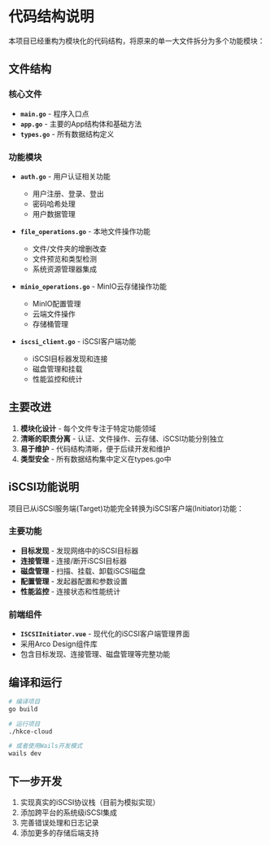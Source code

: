 # 代码结构说明

本项目已经重构为模块化的代码结构，将原来的单一大文件拆分为多个功能模块：

## 文件结构

### 核心文件
- **`main.go`** - 程序入口点
- **`app.go`** - 主要的App结构体和基础方法
- **`types.go`** - 所有数据结构定义

### 功能模块
- **`auth.go`** - 用户认证相关功能
  - 用户注册、登录、登出
  - 密码哈希处理
  - 用户数据管理

- **`file_operations.go`** - 本地文件操作功能
  - 文件/文件夹的增删改查
  - 文件预览和类型检测
  - 系统资源管理器集成

- **`minio_operations.go`** - MinIO云存储操作功能
  - MinIO配置管理
  - 云端文件操作
  - 存储桶管理

- **`iscsi_client.go`** - iSCSI客户端功能
  - iSCSI目标器发现和连接
  - 磁盘管理和挂载
  - 性能监控和统计

## 主要改进

1. **模块化设计** - 每个文件专注于特定功能领域
2. **清晰的职责分离** - 认证、文件操作、云存储、iSCSI功能分别独立
3. **易于维护** - 代码结构清晰，便于后续开发和维护
4. **类型安全** - 所有数据结构集中定义在types.go中

## iSCSI功能说明

项目已从iSCSI服务端(Target)功能完全转换为iSCSI客户端(Initiator)功能：

### 主要功能
- **目标发现** - 发现网络中的iSCSI目标器
- **连接管理** - 连接/断开iSCSI目标器
- **磁盘管理** - 扫描、挂载、卸载iSCSI磁盘
- **配置管理** - 发起器配置和参数设置
- **性能监控** - 连接状态和性能统计

### 前端组件
- **`ISCSIInitiator.vue`** - 现代化的iSCSI客户端管理界面
- 采用Arco Design组件库
- 包含目标发现、连接管理、磁盘管理等完整功能

## 编译和运行

```bash
# 编译项目
go build

# 运行项目
./hkce-cloud

# 或者使用Wails开发模式
wails dev
```

## 下一步开发

1. 实现真实的iSCSI协议栈（目前为模拟实现）
2. 添加跨平台的系统级iSCSI集成
3. 完善错误处理和日志记录
4. 添加更多的存储后端支持